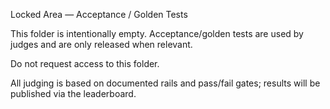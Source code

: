 Locked Area — Acceptance / Golden Tests

This folder is intentionally empty.
Acceptance/golden tests are used by judges and are only released when relevant.

Do not request access to this folder.

All judging is based on documented rails and pass/fail gates; results will be published via the leaderboard.
